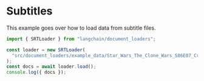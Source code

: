 # Subtitles

This example goes over how to load data from subtitle files.

```typescript
import { SRTLoader } from "langchain/document_loaders";

const loader = new SRTLoader(
  "src/document_loaders/example_data/Star_Wars_The_Clone_Wars_S06E07_Crisis_at_the_Heart.srt"
);
const docs = await loader.load();
console.log({ docs });
```
